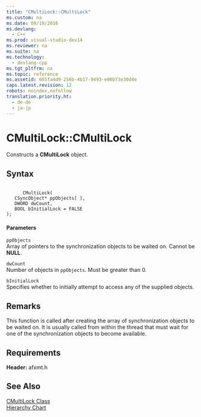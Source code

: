 ```yaml
---
title: "CMultiLock::CMultiLock"
ms.custom: na
ms.date: 09/19/2016
ms.devlang: 
  - C++
ms.prod: visual-studio-dev14
ms.reviewer: na
ms.suite: na
ms.technology: 
  - devlang-cpp
ms.tgt_pltfrm: na
ms.topic: reference
ms.assetid: 665fa4d9-256b-4b17-9493-e00b73e30d4e
caps.latest.revision: 12
robots: noindex,nofollow
translation.priority.ht: 
  - de-de
  - ja-jp
---
```

# CMultiLock::CMultiLock
Constructs a **CMultiLock** object.  
  
## Syntax  
  
```  
  
      CMultiLock(  
   CSyncObject* ppObjects[ ],  
   DWORD dwCount,  
   BOOL bInitialLock = FALSE   
);  
```  
  
#### Parameters  
 `ppObjects`  
 Array of pointers to the synchronization objects to be waited on. Cannot be **NULL**.  
  
 `dwCount`  
 Number of objects in `ppObjects`. Must be greater than 0.  
  
 `bInitialLock`  
 Specifies whether to initially attempt to access any of the supplied objects.  
  
## Remarks  
 This function is called after creating the array of synchronization objects to be waited on. It is usually called from within the thread that must wait for one of the synchronization objects to become available.  
  
## Requirements  
 **Header:** afxmt.h  
  
## See Also  
 [CMultiLock Class](../vs140/CMultiLock-Class.md)   
 [Hierarchy Chart](../vs140/Hierarchy-Chart.md)